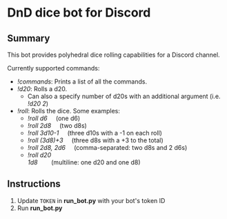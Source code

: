 # DnD dice bot for Discord

## Summary
This bot provides polyhedral dice rolling capabilities for a Discord channel. 

Currently supported commands:

* *!commands*: Prints a list of all the commands.
* *!d20*: Rolls a d20.
    * Can also a specify number of d20s with an additional argument (i.e. *!d20 2*)
* *!roll*: Rolls the dice. Some examples:
    * *!roll d6* &nbsp;&nbsp;&nbsp;&nbsp;(one d6)
    * *!roll 2d8* &nbsp;&nbsp;&nbsp;&nbsp;(two d8s)
    * *!roll 3d10-1* &nbsp;&nbsp;&nbsp;&nbsp;(three d10s with a -1 on each roll)
    * *!roll (3d8)+3* &nbsp;&nbsp;&nbsp;&nbsp;(three d8s with a +3 to the total)
    * *!roll 2d8, 2d6* &nbsp;&nbsp;&nbsp;&nbsp;(comma-separated: two d8s and 2 d6s)
    * *!roll d20<br/>
      1d8* &nbsp;&nbsp;&nbsp;&nbsp;&nbsp;&nbsp;&nbsp;(multiline: one d20 and one d8)

## Instructions
1. Update `TOKEN` in **run_bot.py** with your bot's token ID
2. Run **run_bot.py**